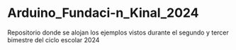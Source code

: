# Arduino_Fundaci-n_Kinal_2024
Repositorio donde se alojan los ejemplos vistos durante el segundo y tercer bimestre del ciclo escolar 2024
